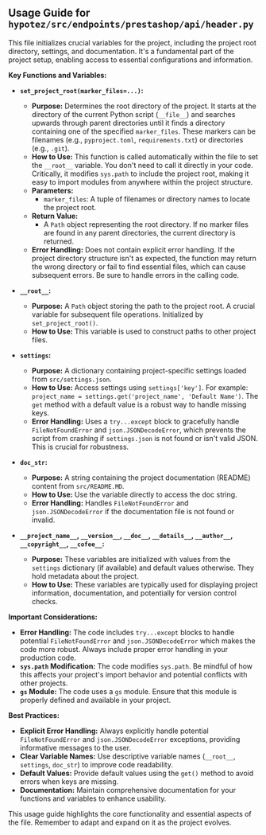 ## Usage Guide for `hypotez/src/endpoints/prestashop/api/header.py`

This file initializes crucial variables for the project, including the project root directory, settings, and documentation. It's a fundamental part of the project setup, enabling access to essential configurations and information.

**Key Functions and Variables:**

* **`set_project_root(marker_files=...)`:**
    * **Purpose:** Determines the root directory of the project.  It starts at the directory of the current Python script (`__file__`) and searches upwards through parent directories until it finds a directory containing one of the specified `marker_files`.  These markers can be filenames (e.g., `pyproject.toml`, `requirements.txt`) or directories (e.g., `.git`).
    * **How to Use:** This function is called automatically within the file to set the `__root__` variable.  You don't need to call it directly in your code.  Critically, it modifies `sys.path` to include the project root, making it easy to import modules from anywhere within the project structure.
    * **Parameters:**
        * `marker_files`: A tuple of filenames or directory names to locate the project root.
    * **Return Value:**
        * A `Path` object representing the root directory. If no marker files are found in any parent directories, the current directory is returned.
    * **Error Handling:** Does not contain explicit error handling.  If the project directory structure isn't as expected, the function may return the wrong directory or fail to find essential files, which can cause subsequent errors.  Be sure to handle errors in the calling code.


* **`__root__`:**
    * **Purpose:** A `Path` object storing the path to the project root.  A crucial variable for subsequent file operations.  Initialized by `set_project_root()`.
    * **How to Use:** This variable is used to construct paths to other project files.


* **`settings`:**
    * **Purpose:** A dictionary containing project-specific settings loaded from `src/settings.json`.
    * **How to Use:** Access settings using `settings['key']`. For example: `project_name = settings.get('project_name', 'Default Name')`. The `get` method with a default value is a robust way to handle missing keys.
    * **Error Handling:**  Uses a `try...except` block to gracefully handle `FileNotFoundError` and `json.JSONDecodeError`, which prevents the script from crashing if `settings.json` is not found or isn't valid JSON. This is crucial for robustness.


* **`doc_str`:**
    * **Purpose:** A string containing the project documentation (README) content from `src/README.MD`.
    * **How to Use:** Use the variable directly to access the doc string.
    * **Error Handling:** Handles `FileNotFoundError` and `json.JSONDecodeError` if the documentation file is not found or invalid.

* **`__project_name__`, `__version__`, `__doc__`, `__details__`, `__author__`, `__copyright__`, `__cofee__`:**
    * **Purpose:** These variables are initialized with values from the `settings` dictionary (if available) and default values otherwise. They hold metadata about the project.
    * **How to Use:** These variables are typically used for displaying project information, documentation, and potentially for version control checks.

**Important Considerations:**

* **Error Handling:** The code includes `try...except` blocks to handle potential `FileNotFoundError` and `json.JSONDecodeError` which makes the code more robust. Always include proper error handling in your production code.
* **`sys.path` Modification:** The code modifies `sys.path`. Be mindful of how this affects your project's import behavior and potential conflicts with other projects.
* **`gs` Module:** The code uses a `gs` module. Ensure that this module is properly defined and available in your project.


**Best Practices:**

* **Explicit Error Handling:** Always explicitly handle potential `FileNotFoundError` and `json.JSONDecodeError` exceptions, providing informative messages to the user.
* **Clear Variable Names:** Use descriptive variable names (`__root__`, `settings`, `doc_str`) to improve code readability.
* **Default Values:** Provide default values using the `get()` method to avoid errors when keys are missing.
* **Documentation:** Maintain comprehensive documentation for your functions and variables to enhance usability.

This usage guide highlights the core functionality and essential aspects of the file. Remember to adapt and expand on it as the project evolves.